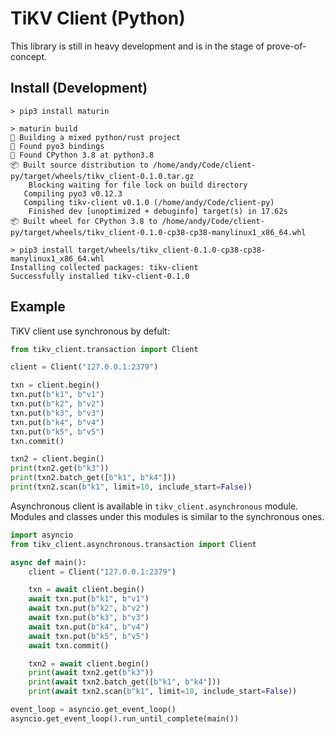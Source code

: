 # TiKV Client (Python)

This library is still in heavy development and is in the stage of prove-of-concept.

## Install (Development)

```
> pip3 install maturin

> maturin build
🍹 Building a mixed python/rust project
🔗 Found pyo3 bindings
🐍 Found CPython 3.8 at python3.8
📦 Built source distribution to /home/andy/Code/client-py/target/wheels/tikv_client-0.1.0.tar.gz
    Blocking waiting for file lock on build directory
   Compiling pyo3 v0.12.3
   Compiling tikv-client v0.1.0 (/home/andy/Code/client-py)
    Finished dev [unoptimized + debuginfo] target(s) in 17.62s
📦 Built wheel for CPython 3.8 to /home/andy/Code/client-py/target/wheels/tikv_client-0.1.0-cp38-cp38-manylinux1_x86_64.whl

> pip3 install target/wheels/tikv_client-0.1.0-cp38-cp38-manylinux1_x86_64.whl
Installing collected packages: tikv-client
Successfully installed tikv-client-0.1.0
```

## Example

TiKV client use synchronous by defult:

```python
from tikv_client.transaction import Client

client = Client("127.0.0.1:2379")

txn = client.begin()
txn.put(b"k1", b"v1")
txn.put(b"k2", b"v2")
txn.put(b"k3", b"v3")
txn.put(b"k4", b"v4")
txn.put(b"k5", b"v5")
txn.commit()

txn2 = client.begin()
print(txn2.get(b"k3"))
print(txn2.batch_get([b"k1", b"k4"]))
print(txn2.scan(b"k1", limit=10, include_start=False))
```

Asynchronous client is available in `tikv_client.asynchronous` module. Modules and classes under this modules is similar to the synchronous ones.

```python
import asyncio
from tikv_client.asynchronous.transaction import Client

async def main():
    client = Client("127.0.0.1:2379")

    txn = await client.begin()
    await txn.put(b"k1", b"v1")
    await txn.put(b"k2", b"v2")
    await txn.put(b"k3", b"v3")
    await txn.put(b"k4", b"v4")
    await txn.put(b"k5", b"v5")
    await txn.commit()

    txn2 = await client.begin()
    print(await txn2.get(b"k3"))
    print(await txn2.batch_get([b"k1", b"k4"]))
    print(await txn2.scan(b"k1", limit=10, include_start=False))

event_loop = asyncio.get_event_loop()
asyncio.get_event_loop().run_until_complete(main())
```
